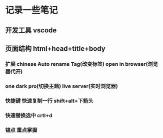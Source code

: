 # 记录一些笔记

## 开发工具 vscode
## 页面结构 html+head+title+body
### 扩展 chinese Auto rename Tag(改变标签) open in browser(浏览器代开)
### one dark pro(切换主题) live server(实时浏览器)
### 快捷键 快速复制一行 shift+alt+下箭头
### 快速替换选中 crtl+d
### 锚点 重点掌握